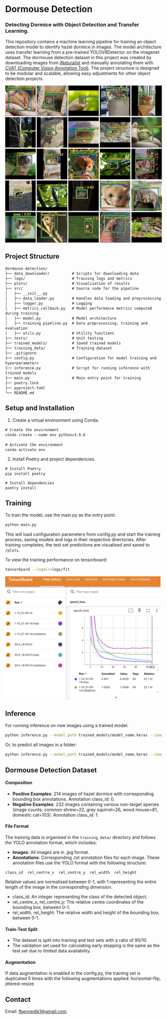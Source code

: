 # Dormouse Detection
### Detecting Dormice with Object Detection and Transfer Learning.

This repository contains a machine learning pipeline for training an object detection model to identify hazel dormice in images. 
The model architecture uses transfer learning from a pre-trained YOLOV8Detector on the imagenet dataset. The dormouse detection dataset in this project was created by downloading images from [iNaturalist](https://www.inaturalist.org/) and manually annotating them with [CVAT (Computer Vision Annotation Tool)](https://github.com/cvat-ai/cvat). The project structure is designed to be modular and scalable, allowing easy adjustments for other object detection projects.


![Test Set Predictions](plots/dormouse_model_31-8_01-32-18_best1/testset_evaluation_confidence_20.png)

## Project Structure 
```
dormouse-detection/
├── data_downloader/          # Scripts for downloading data
├── logs/                     # Training logs and metrics
├── plots/                    # Visualisation of results
├── src/                      # Source code for the pipeline
│   ├── __init__.py
│   ├── data_loader.py        # Handles data loading and preprocessing
│   ├── logger.py             # Logging
│   ├── metrics_callback.py   # Model performance metrics computed during training
│   ├── model.py              # Model architecture
│   ├── training_pipeline.py  # Data preprocessing, training and evaluation
│   ├── utils.py              # Utility functions
├── tests/                    # Unit testing
├── trained_models/           # Saved trained models
├── training_data/            # Training dataset
├── .gitignore                
├── config.py                 # Configuration for model training and hyperparameters
├── inference.py              # Script for running inference with trained models
├── main.py                   # Main entry point for training
├── poetry.lock               
├── pyproject.toml            
└── README.md                 
```


## Setup and Installation

1. Create a virtual environment using Conda.

```shell
# Create the environment
conda create --name env python=3.9.6

# Activate the environment
conda activate env
```
2. Install Poetry and project dependencies.
```shell
# Install Poetry
pip install poetry
```

```shell
# Install dependencies
poetry install
```


## Training
To train the model, use the main.py as the entry point:

```bash
python main.py
```
This will load configuration parameters from config.py and start the training process, saving models and logs in their respective directories.
After training completes, the test set predictions are visualised and saved to `/plots`.


To view the training performance on tensorboard:
```bash
tensorboard --logdir=logs/fit 
```
<img src="plots/training_metrics.png" alt="Tensorboard Metrics" width="500px">

## Inference
For running inference on new images using a trained model:

```bash
python inference.py --model_path trained_models/model_name.keras --image_path path/to/image.jpg
```

Or, to predict all images in a folder:
```bash
python inference.py --model_path trained_models/model_name.keras --image_dir path/to/dir
```

## Dormouse Detection Dataset
#### Composition
- **Positive Examples**: 214 images of hazel dormice with corresponding bounding box annotations. Annotation class_id: 0.
- **Negative Examples**: 232 images containing various non-target species (image counts: common shrew=22, grey squirrel=26, wood mouse=81, domestic cat=103). Annotation class_id: 1. 

#### File Format
The training data is organised in the `training_data/` directory and follows the YOLO annotation format, which includes:

- **Images**: All images are in .jpg format.
- **Annotations**: Corresponding .txt annotation files for each image. These annotation files use the YOLO format with the following structure:
```
class_id  rel_centre_x  rel_centre_y  rel_width  rel_height
````
Relative values are normalised between 0-1, with 1 representing the entire length of the image in the corresponding dimension.

- class_id: An integer representing the class of the detected object.
- rel_centre_x, rel_centre_y: The relative centre coordinates of the bounding box, between 0-1.
- rel_width, rel_height: The relative width and height of the bounding box, between 0-1.

#### Train-Test Split
- The dataset is split into training and test sets with a ratio of 90/10.
- The validation set used for calculating early stopping is the same as the test set due to limited data availability.

#### Augmentation
If data augmentation is enabled in the config.py, the training set is duplicated 5 times with the following augmentations applied:
horizontal-flip, jittered-resize.

## Contact
Email: fbennedik1@gmail.com.
